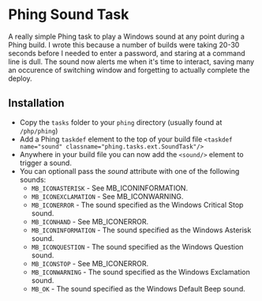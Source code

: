 # Phing Sound Task

A really simple Phing task to play a Windows sound at any point during a Phing build. I wrote this because a number of builds were taking 20-30 seconds before I needed to enter a password, and staring at a command line is dull. The sound now alerts me when it's time to interact, saving many an occurence of switching window and forgetting to actually complete the deploy.

## Installation

+ Copy the `tasks` folder to your `phing` directory (usually found at `/php/phing`)
+ Add a Phing `taskdef` element to the top of your build file
	`<taskdef name="sound" classname="phing.tasks.ext.SoundTask"/>`
+ Anywhere in your build file you can now add the `<sound/>` element to trigger a sound.
+ You can optionall pass the _sound_ attribute with one of the following sounds:
	+ `MB_ICONASTERISK` - See MB_ICONINFORMATION.
	+ `MB_ICONEXCLAMATION` - See MB_ICONWARNING.
	+ `MB_ICONERROR` - The sound specified as the Windows Critical Stop sound.
	+ `MB_ICONHAND` - See MB_ICONERROR.
	+ `MB_ICONINFORMATION` - The sound specified as the Windows Asterisk sound.
	+ `MB_ICONQUESTION` - The sound specified as the Windows Question sound.
	+ `MB_ICONSTOP` - See MB_ICONERROR.
	+ `MB_ICONWARNING` - The sound specified as the Windows Exclamation sound.
	+ `MB_OK` - The sound specified as the Windows Default Beep sound.
